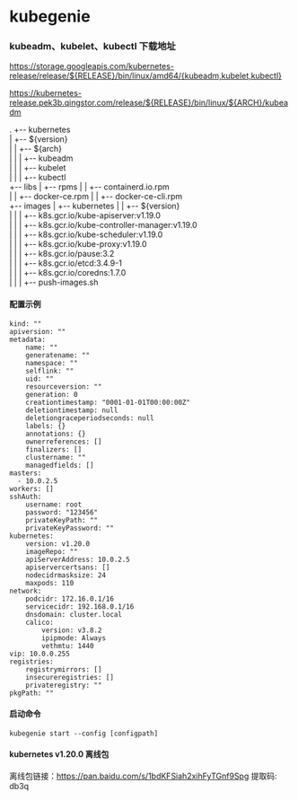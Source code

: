 # kubegenie

### kubeadm、kubelet、kubectl 下载地址
https://storage.googleapis.com/kubernetes-release/release/${RELEASE}/bin/linux/amd64/{kubeadm,kubelet,kubectl}

https://kubernetes-release.pek3b.qingstor.com/release/${RELEASE}/bin/linux/${ARCH}/kubeadm

.
+-- kubernetes  
|   +-- ${version}  
|   |   +-- ${arch}  
|   |   |   +-- kubeadm  
|   |   |   +-- kubelet  
|   |   |   +-- kubectl  
+-- libs
|   +-- rpms
|   |   +-- containerd.io.rpm  
|   |   +-- docker-ce.rpm
|   |   +-- docker-ce-cli.rpm  
+-- images
|   +-- kubernetes
|   |   +-- ${version}  
|   |   |   +-- k8s.gcr.io/kube-apiserver:v1.19.0  
|   |   |   +-- k8s.gcr.io/kube-controller-manager:v1.19.0   
|   |   |   +-- k8s.gcr.io/kube-scheduler:v1.19.0  
|   |   |   +-- k8s.gcr.io/kube-proxy:v1.19.0  
|   |   |   +-- k8s.gcr.io/pause:3.2  
|   |   |   +-- k8s.gcr.io/etcd:3.4.9-1  
|   |   |   +-- k8s.gcr.io/coredns:1.7.0  
|   |   |   +-- push-images.sh    

#### 配置示例
```
kind: ""
apiversion: ""
metadata:
    name: ""
    generatename: ""
    namespace: ""
    selflink: ""
    uid: ""
    resourceversion: ""
    generation: 0
    creationtimestamp: "0001-01-01T00:00:00Z"
    deletiontimestamp: null
    deletiongraceperiodseconds: null
    labels: {}
    annotations: {}
    ownerreferences: []
    finalizers: []
    clustername: ""
    managedfields: []
masters:
  - 10.0.2.5
workers: []
sshAuth:
    username: root
    password: "123456"
    privateKeyPath: ""
    privateKeyPassword: ""
kubernetes:
    version: v1.20.0
    imageRepo: ""
    apiServerAddress: 10.0.2.5
    apiservercertsans: []
    nodecidrmasksize: 24
    maxpods: 110
network:
    podcidr: 172.16.0.1/16
    servicecidr: 192.168.0.1/16
    dnsdomain: cluster.local
    calico:
        version: v3.8.2
        ipipmode: Always
        vethmtu: 1440
vip: 10.0.0.255
registries:
    registrymirrors: []
    insecureregistries: []
    privateregistry: ""
pkgPath: ""
```

#### 启动命令
```
kubegenie start --config [configpath]
```

#### kubernetes v1.20.0 离线包
离线包链接：https://pan.baidu.com/s/1bdKFSiah2xihFyTGnf9Spg 提取码: db3q